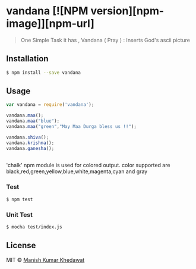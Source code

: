# vandana [![NPM version][npm-image]][npm-url] 
> One Simple Task it has , Vandana ( Pray ) : Inserts God&#39;s ascii picture 

## Installation

```sh
$ npm install --save vandana
```

## Usage

```js
var vandana = require('vandana');

vandana.maa();
vandana.maa("blue");
vandana.maa("green","May Maa Durga bless us !!");

vandana.shiva();
vandana.krishna();
vandana.ganesha();
       
```

'chalk' npm module is used for colored output. 
color supported are  black,red,green,yellow,blue,white,magenta,cyan and gray

### Test
```sh
$ npm test
```
### Unit Test
```sh
$ mocha test/index.js
```
## License

MIT © [Manish Kumar Khedawat](https://mkkhedawat.com)

